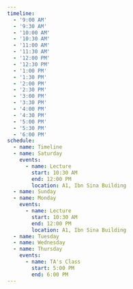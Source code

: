 ```yaml
---
timeline:
  - '9:00 AM'
  - '9:30 AM'
  - '10:00 AM'
  - '10:30 AM'
  - '11:00 AM'
  - '11:30 AM'
  - '12:00 PM'
  - '12:30 PM'
  - '1:00 PM'
  - '1:30 PM'
  - '2:00 PM'
  - '2:30 PM'
  - '3:00 PM'
  - '3:30 PM'
  - '4:00 PM'
  - '4:30 PM'
  - '5:00 PM'
  - '5:30 PM'
  - '6:00 PM'
schedule:
  - name: Timeline
  - name: Saturday
    events:
      - name: Lecture
        start: 10:30 AM
        end: 12:00 PM
        location: A1, Ibn Sina Building
  - name: Sunday
  - name: Monday
    events:
      - name: Lecture
        start: 10:30 AM
        end: 12:00 PM
        location: A1, Ibn Sina Building
  - name: Tuesday
  - name: Wednesday
  - name: Thursday
    events:
      - name: TA's Class
        start: 5:00 PM
        end: 6:00 PM
---
```

